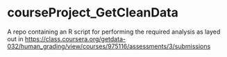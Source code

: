 # courseProject_GetCleanData
A repo containing an R script for performing the required analysis as layed out in https://class.coursera.org/getdata-032/human_grading/view/courses/975116/assessments/3/submissions
